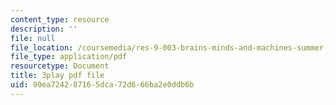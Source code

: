 ```yaml
---
content_type: resource
description: ''
file: null
file_location: /coursemedia/res-9-003-brains-minds-and-machines-summer-course-summer-2015/90ea724287165dca72d666ba2e0ddb6b_JZcFjR4dMmw.pdf
file_type: application/pdf
resourcetype: Document
title: 3play pdf file
uid: 90ea7242-8716-5dca-72d6-66ba2e0ddb6b
---
```

